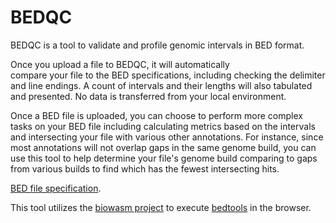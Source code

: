 # BEDQC

BEDQC is a tool to validate and profile genomic intervals in BED format.

Once you upload a file to BEDQC, it will automatically  
compare your file to the BED specifications, including 
checking the delimiter and line endings. A count
of intervals and their lengths will also tabulated 
and presented. No data is transferred from your local environment.

Once a BED file is uploaded, you can choose to perform more complex tasks
on your BED file including calculating metrics based on the
intervals and intersecting your file with various other
annotations. For instance, since most annotations will not overlap 
gaps in the same genome build, you can use this tool to help
determine your file's genome build comparing to gaps from various 
builds to find which has the fewest intersecting hits.

[BED file specification](https://samtools.github.io/hts-specs/BEDv1.pdf).

This tool utilizes the [biowasm project](https://github.com/biowasm/aioli)
to execute [bedtools](https://bedtools.readthedocs.io/en/latest/) in the browser.
